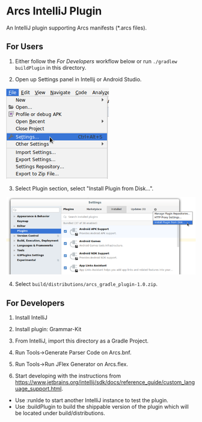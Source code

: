 # Arcs IntelliJ Plugin

An IntelliJ plugin supporting Arcs manifests (*.arcs files).

## For Users

1) Either follow the _For Developers_ workflow below or run `./gradlew buildPlugin` in this directory.

2) Open up Settings panel in Intellij or Android Studio.

![File > Settings](images/settings.png)

3) Select Plugin section, select "Install Plugin from Disk...".

![Plugins > Install Plugin from Disk...](images/plugin_from_disk.png)

4) Select `build/distributions/arcs_gradle_plugin-1.0.zip`.

## For Developers

1) Install IntelliJ

2) Install plugin: Grammar-Kit

3) From IntelliJ, import this directory as a Gradle Project.

4) Run Tools->Generate Parser Code on Arcs.bnf.

5) Run Tools->Run JFlex Generator on Arcs.flex.

6) Start developing with the instructions from https://www.jetbrains.org/intellij/sdk/docs/reference_guide/custom_language_support.html.

- Use :runIde to start another IntelliJ instance to test the plugin.
- Use :buildPlugin to build the shippable version of the plugin which will be
  located under build/distributions.
